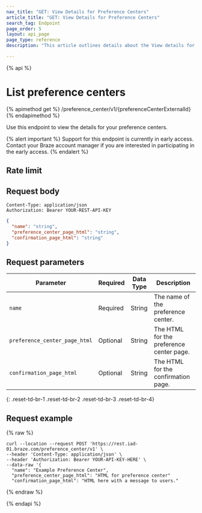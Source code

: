 ```yaml
---
nav_title: "GET: View Details for Preference Centers"
article_title: "GET: View Details for Preference Centers"
search_tag: Endpoint
page_order: 5
layout: api_page
page_type: reference
description: "This article outlines details about the View details for preference centers Braze endpoint."

---
```

{% api %}
# List preference centers
{% apimethod get %}
/preference_center/v1/{preferenceCenterExternalId}
{% endapimethod %}

Use this endpoint to view the details for your preference centers.

{% alert important %}
Support for this endpoint is currently in early access. Contact your Braze account manager if you are interested in participating in the early access.
{% endalert %}

## Rate limit


## Request body

```
Content-Type: application/json
Authorization: Bearer YOUR-REST-API-KEY
```

```json
{
  "name": "string",
  "preference_center_page_html": "string",
  "confirmation_page_html": "string"
}
```

## Request parameters

| Parameter | Required | Data Type | Description |
| --------- | ---------| --------- | ----------- |
|`name`| Required | String | The name of the preference center. |
|`preference_center_page_html`| Optional | String | The HTML for the preference center page. |
|`confirmation_page_html`| Optional | String | The HTML for the confirmation page. |
{: .reset-td-br-1 .reset-td-br-2 .reset-td-br-3  .reset-td-br-4}

## Request example
{% raw %}
```
curl --location --request POST 'https://rest.iad-01.braze.com/preference_center/v1' \
--header 'Content-Type: application/json' \
--header 'Authorization: Bearer YOUR-API-KEY-HERE' \
--data-raw '{
  "name": "Example Preference Center",
  "preference_center_page_html": "HTML for preference center"
  "confirmation_page_html": "HTML here with a message to users."

```
{% endraw %}

{% endapi %}